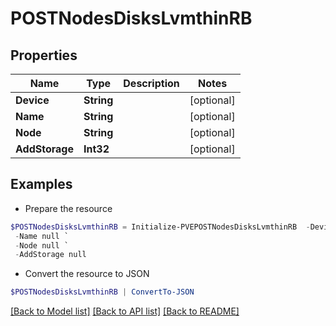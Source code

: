 # POSTNodesDisksLvmthinRB
## Properties

Name | Type | Description | Notes
------------ | ------------- | ------------- | -------------
**Device** | **String** |  | [optional] 
**Name** | **String** |  | [optional] 
**Node** | **String** |  | [optional] 
**AddStorage** | **Int32** |  | [optional] 

## Examples

- Prepare the resource
```powershell
$POSTNodesDisksLvmthinRB = Initialize-PVEPOSTNodesDisksLvmthinRB  -Device null `
 -Name null `
 -Node null `
 -AddStorage null
```

- Convert the resource to JSON
```powershell
$POSTNodesDisksLvmthinRB | ConvertTo-JSON
```

[[Back to Model list]](../README.md#documentation-for-models) [[Back to API list]](../README.md#documentation-for-api-endpoints) [[Back to README]](../README.md)

